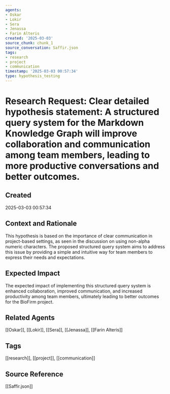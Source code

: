 ```yaml
---
agents:
- Oskar
- Lokir
- Sera
- Jenassa
- Farin Alteris
created: '2025-03-03'
source_chunk: chunk_1
source_conversation: Saffir.json
tags:
- research
- project
- communication
timestamp: '2025-03-03 00:57:34'
type: hypothesis_testing
---
```


# Research Request: Clear detailed hypothesis statement: A structured query system for the Markdown Knowledge Graph will improve collaboration and communication among team members, leading to more productive conversations and better outcomes.

## Created
2025-03-03 00:57:34

## Context and Rationale
This hypothesis is based on the importance of clear communication in project-based settings, as seen in the discussion on using non-alpha numeric characters. The proposed structured query system aims to address this issue by providing a simple and intuitive way for team members to express their needs and expectations.

## Expected Impact
The expected impact of implementing this structured query system is enhanced collaboration, improved communication, and increased productivity among team members, ultimately leading to better outcomes for the BioFirm project.

## Related Agents
[[Oskar]], [[Lokir]], [[Sera]], [[Jenassa]], [[Farin Alteris]]

## Tags
[[research]], [[project]], [[communication]]

## Source Reference
[[Saffir.json]]
